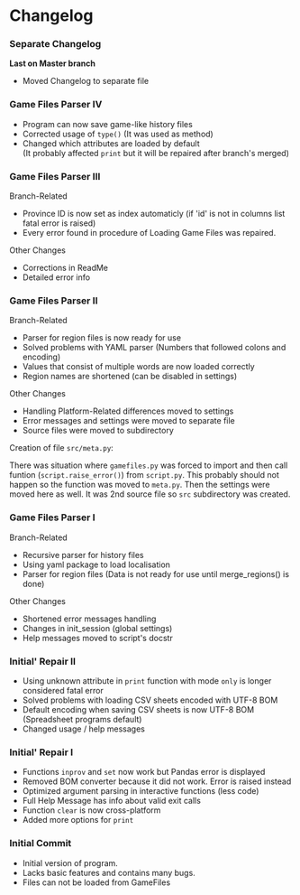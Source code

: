 # Changelog

### Separate Changelog

**Last on Master branch**
- Moved Changelog to separate file



### Game Files Parser IV

- Program can now save game-like history files
- Corrected usage of `type()` (It was used as method)
- Changed which attributes are loaded by default  
(It probably affected `print` but it will be repaired after branch's merged)



### Game Files Parser III

Branch-Related
- Province ID is now set as index automaticly (if 'id' is not in columns list fatal error is raised)
- Every error found in procedure of Loading Game Files was repaired.

Other Changes
- Corrections in ReadMe
- Detailed error info



### Game Files Parser II

Branch-Related
- Parser for region files is now ready for use
- Solved problems with YAML parser (Numbers that followed colons and encoding)
- Values that consist of multiple words are now loaded correctly
- Region names are shortened (can be disabled in settings)

Other Changes
- Handling Platform-Related differences moved to settings
- Error messages and settings were moved to separate file
- Source files were moved to subdirectory

Creation of file `src/meta.py`:

There was situation where `gamefiles.py` was forced to import and then call funtion (`script.raise_error()`) from `script.py`. This probably should not happen so the function was moved to `meta.py`. Then the settings were moved here as well. It was 2nd source file so `src` subdirectory was created.



### Game Files Parser I

Branch-Related
- Recursive parser for history files
- Using yaml package to load localisation
- Parser for region files (Data is not ready for use until merge_regions() is done)

Other Changes
- Shortened error messages handling
- Changes in init_session (global settings)
- Help messages moved to script's docstr



### Initial' Repair II

- Using unknown attribute in `print` function with mode `only` is longer considered fatal error
- Solved problems with loading CSV sheets encoded with UTF-8 BOM
- Default encoding when saving CSV sheets is now UTF-8 BOM (Spreadsheet programs default)
- Changed usage / help messages



### Initial' Repair I

- Functions `inprov` and `set` now work but Pandas error is displayed
- Removed BOM converter because it did not work. Error is raised instead
- Optimized argument parsing in interactive functions (less code)
- Full Help Message has info about valid exit calls
- Function `clear` is now cross-platform
- Added more options for `print`



### Initial Commit

- Initial version of program.
- Lacks basic features and contains many bugs.
- Files can not be loaded from GameFiles
